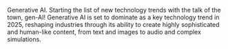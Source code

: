 Generative AI. Starting the list of new technology trends with the talk of the town, gen-AI! Generative AI is set to dominate as a key technology trend in 2025, reshaping industries through its ability to create highly sophisticated and human-like content, from text and images to audio and complex simulations.
